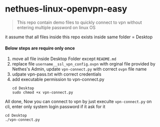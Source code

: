 # nethues-linux-openvpn-easy

> This repo contain demo files to quickly connect to vpn without entering multiple password on linux OS

it assume that all files inside this repo exists inside same folder = Desktop

#### Below steps are require only once

1. move all file inside Desktop Folder except `README.md`
2. replace file `username__ssl_vpn_config.ovpn` with orginal file provided by Nethes's Admin, update `vpn-connect.py` with correct `ovpn` file name
3. udpate vpn-pass.txt with correct credentials
4. add executable permission to vpn-connect.py
    ```
    cd Desktop
    sudo chmod +x vpn-connect.py
    ```
    
All done, Now you can connect to vpn by just execulte `vpn-connect.py` on cli, enter only system login password if it ask for it
```
cd Desktop
./vpn-connect.py
```
   
